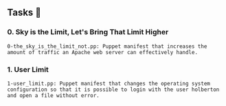  <h2>Tasks 📃</h2>
    <h3>0. Sky is the Limit, Let's Bring That Limit Higher</h3>
    <p>
        <code>0-the_sky_is_the_limit_not.pp: Puppet manifest that increases the amount of traffic an Apache web server can effectively handle.</code>
    </p>
    <h3>1. User Limit</h3>
    <p>
        <code>1-user_limit.pp: Puppet manifest that changes the operating system configuration so that it is possible to login with the user holberton and open a file without error.</code>
    </p>
